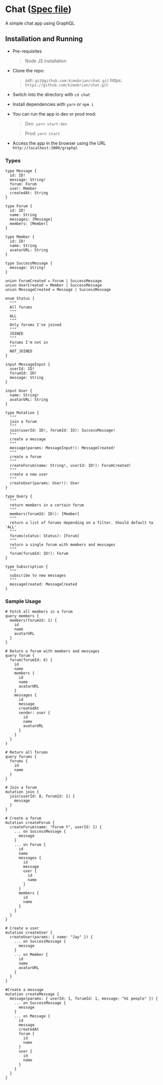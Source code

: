 # Chat ([Spec file](Coding-test-backend.md))

A simple chat app using GraphQL

## Installation and Running

- Pre-requisites

  > Node JS installation

- Clone the repo:

  > ssh: `git@github.com:kimobrian/chat.git`
  > https: `https://github.com/kimobrian/chat.git`

- Switch into the directory with `cd chat`
- Install dependencies with `yarn` or `npm i`
- You can run the app in dev or prod mod:

  > Dev: `yarn start:dev`

  > Prod: `yarn start`

- Access the app in the browser using the URL `http://localhost:3000/graphql`

### Types

```gql
type Message {
  id: ID!
  message: String!
  forum: Forum
  user: Member
  createdAt: String
}

type Forum {
  id: ID!
  name: String
  messages: [Message]
  members: [Member]
}

type Member {
  id: ID!
  name: String
  avatarURL: String
}

type SuccessMessage {
  message: String!
}

union ForumCreated = Forum | SuccessMessage
union UserCreated = Member | SuccessMessage
union MessageCreated = Message | SuccessMessage

enum Status {
  """
  All forums
  """
  ALL
  """
  Only forums I've joined
  """
  JOINED
  """
  Forums I'm not in
  """
  NOT_JOINED
}

input MessageInput {
  userId: ID!
  forumId: ID!
  message: String
}

input User {
  name: String!
  avatarURL: String
}

type Mutation {
  """
  join a forum
  """
  join(userId: ID!, forumId: ID): SuccessMessage!
  """
  create a message
  """
  message(params: MessageInput!): MessageCreated!
  """
  create a forum
  """
  createForum(name: String!, userId: ID!): ForumCreated!
  """
  create a new user
  """
  createUser(params: User!): User
}

type Query {
  """
  return members in a certain forum
  """
  members(forumId: ID!): [Member]
  """
  return a list of forums depending on a filter. Should default to 'ALL'
  """
  forums(status: Status): [Forum]
  """
  return a single forum with members and messages
  """
  forum(forumId: ID!): Forum
}

type Subscription {
  """
  subscribe to new messages
  """
  messageCreated: MessageCreated
}
```

### Sample Usage

```gql
# Fetch all members in a forum
query members {
  members(forumId: 1) {
    id
    name
    avatarURL
  }
}

# Return a forum with members and messages
query forum {
  forum(forumId: 6) {
    id
    name
    members {
      id
      name
      avatarURL
    }
    messages {
      id
      message
      createdAt
      sender: user {
        id
        name
        avatarURL
      }
    }
  }
}

# Return all forums
query forums {
  forums {
    id
    name
  }
}

# Join a forum
mutation join {
  join(userId: 8, forumId: 1) {
    message
  }
}

# Create a forum
mutation createForum {
  createForum(name: "Forum Y", userId: 1) {
    ... on SuccessMessage {
      message
    }
    ... on Forum {
      id
      name
      messages {
        id
        message
        user {
          id
          name
        }
      }
      members {
        id
        name
      }
    }
  }
}

# Create a user
mutation createUser {
  createUser(params: { name: "Jay" }) {
    ... on SuccessMessage {
      message
    }
    ... on Member {
      id
      name
      avatarURL
    }
  }
}

#Create a message
mutation createMessage {
  message(params: { userId: 1, forumId: 1, message: "Hi people" }) {
    ... on SuccessMessage {
      message
    }
    ... on Message {
      id
      message
      createdAt
      forum {
        id
        name
      }
      user {
        id
        name
      }
    }
  }
}
```
